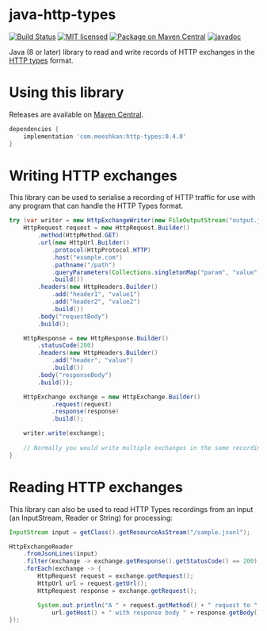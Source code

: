 # java-http-types
[![Build Status](https://github.com/Meeshkan/java-http-types/workflows/Java%20CI/badge.svg)](https://github.com/Meeshkan/java-http-types/actions?query=workflow%3A%22Java+CI%22)
[![MIT licensed](http://img.shields.io/:license-MIT-blue.svg)](LICENSE)
[![Package on Maven Central](https://img.shields.io/maven-central/v/com.meeshkan/http-types)](https://search.maven.org/artifact/com.meeshkan/http-types/)
[![javadoc](https://www.javadoc.io/badge/com.meeshkan/http-types.svg)](https://www.javadoc.io/doc/com.meeshkan/http-types)

Java (8 or later) library to read and write records of HTTP exchanges in the [HTTP types](https://meeshkan.github.io/http-types/) format.

# Using this library
Releases are available on [Maven Central](https://search.maven.org/artifact/com.meeshkan/http-types/0.4.0/jar).

```gradle
dependencies {
    implementation 'com.meeshkan:http-types:0.4.0'
}
```

# Writing HTTP exchanges
This library can be used to serialise a recording of HTTP traffic for use with any program that can handle the HTTP Types format.
```java
try (var writer = new HttpExchangeWriter(new FileOutputStream("output.jsonl"))) {
    HttpRequest request = new HttpRequest.Builder()
        .method(HttpMethod.GET)
        .url(new HttpUrl.Builder()
            .protocol(HttpProtocol.HTTP)
            .host("example.com")
            .pathname("/path")
            .queryParameters(Collections.singletonMap("param", "value"))
            .build())    
        .headers(new HttpHeaders.Builder()
            .add("header1", "value1")
            .add("header2", "value2")
            .build())
        .body("requestBody")
        .build();

    HttpResponse = new HttpResponse.Builder()
        .statusCode(200)
        .headers(new HttpHeaders.Builder()
            .add("header", "value")
            .build())
        .body("responseBody")
        .build());

    HttpExchange exchange = new HttpExchange.Builder()
            .request(request)
            .response(response)
            .build();

    writer.write(exchange);
    
    // Normally you would write multiple exchanges in the same recording.
}
```

# Reading HTTP exchanges
This library can also be used to read HTTP Types recordings from an input (an InputStream, Reader or String) for processing:
```java
InputStream input = getClass().getResourceAsStream("/sample.jsonl");

HttpExchangeReader
    .fromJsonLines(input)
    .filter(exchange -> exchange.getResponse().getStatusCode() == 200)
    .forEach(exchange -> {
        HttpRequest request = exchange.getRequest();
        HttpUrl url = request.getUrl();
        HttpRequest response = exchange.getRequest();

        System.out.println("A " + request.getMethod() + " request to " +
            url.getHost() + " with response body " + response.getBody());
});
```
